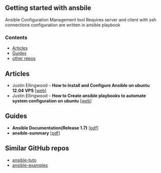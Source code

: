 ## Getting started with ansbile
Ansible
    Configuration Management tool
    Requires server and client with ssh connections
    configuration are written in ansible playbook

### Contents

* [Articles](#articles)
* [Guides](#guides)
* [other repos](#similar-github-repos)





## Articles

* Justin Ellingwood – **How to Install and Configure Ansible on ubuntu 12.04 VPS** [[web][a_cb]]
* Justin Ellingwood – **How to Create ansible playbooks to automate system configuration on ubuntu** [[web][a_ar]]

[a_cb]: https://www.digitalocean.com/community/tutorials/how-to-install-and-configure-ansible-on-an-ubuntu-12-04-vps
[a_ar]: https://www.digitalocean.com/community/tutorials/how-to-create-ansible-playbooks-to-automate-system-configuration-on-ubuntu

## Guides

* **Ansible Documentation(Release 1.7)** [[pdf][g_cci_pdf]]
* **ansible-summary** [[pdf][g_cc_pdf]]

[g_cci_pdf]: http://www-uxsup.csx.cam.ac.uk/~jw35/docs/ansible/ansible-docs-1.7.pdf
[g_cc_pdf]: http://www-uxsup.csx.cam.ac.uk/~jw35/docs/ansible/ansible-summary.pdf
## Similar GitHub repos

* [ansible-tuto](https://github.com/leucos/ansible-tuto)
* [ansible-examples](https://github.com/ansible/ansible-examples)
